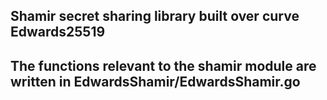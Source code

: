 ## Shamir secret sharing library built over curve Edwards25519
## The functions relevant to the shamir module are written in EdwardsShamir/EdwardsShamir.go
